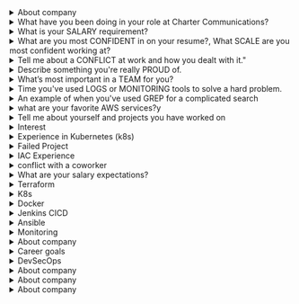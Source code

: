 <details><summary>About company</summary>

 Prove is the modern way of proving identity

</details>

<details><summary>What have you been doing in your role at Charter Communications?</summary>

At Charter Communications, I worked as a DevOps Engineer IV, primarily focused on automating and managing on-premises and hybrid cloud Kubernetes environments. One of my key responsibilities was deploying and maintaining RKE2 Kubernetes clusters on VMware vSphere for internal applications.

I automated the provisioning process using a combination of Terraform, Ansible, and Infoblox IPAM, which significantly reduced manual overhead. I also integrated these clusters with Rancher for centralized management and governance.

For CI/CD, I implemented GitLab pipelines to build, test, and deploy containerized applications using Helm charts. I also deployed and managed self-hosted GitLab Runners to securely run jobs inside the enterprise network.

On the infrastructure side, I handled Nginx reverse proxies, load balancing, and NFS shared storage setup. I applied security best practices by enforcing RBAC, secrets management, and network policies, and also integrated tools like Centrify for identity management.

I designed a GitOps strategy using ArgoCD for application delivery, and integrated Prometheus and Grafana to monitor workloads across clusters. I collaborated with developers to containerize legacy and new applications, and created reusable golden VM images stored in JFrog Artifactory.

My day-to-day also involved troubleshooting network and VM-level issues (L2/L3), writing Bash/Python scripts, and ensuring that all infrastructure was documented and compliant.

</details>

<details><summary>What is your SALARY requirement?</summary>

``` Option 1: If you'd prefer the company to share first ```
"I'm open and flexible, and I’d really like to learn more about the full scope of the role and team before discussing exact numbers. That said, I’m confident we can align on something that’s fair based on the responsibilities and market."

``` Option 2: If you want to give a range based on research ```
"Based on my experience with cloud infrastructure, Kubernetes, and DevOps automation, and considering the market rates for similar roles in this space, I’d expect something in the range of $135,000 to $145,000 total compensation. That’s flexible depending on benefits, equity, and growth opportunities."

</details>

<details><summary>What are you most CONFIDENT in on your resume?, What SCALE are you most confident working at?</summary>

```What are you most confident in on your resume?```
"I'm most confident in my experience with Terraform and AWS infrastructure automation. I've used Terraform extensively to provision and manage cloud resources in production environments, including VPCs, EC2, EKS clusters, and IAM policies. I’ve built reusable modules, implemented remote state with locking, and integrated Terraform workflows into CI/CD pipelines using GitHub Actions. It’s an area where I’ve made a measurable impact—improving deployment speed, reducing manual errors, and enabling infrastructure consistency across teams."

``` "What scale are you most confident working at?" ```
"I'm most confident working at the mid-to-large scale—for example, environments with dozens of microservices, multiple staging/production AWS accounts, and container workloads orchestrated by Kubernetes or ECS. I've supported infrastructure that handles thousands of users and processes real-time data, and I’ve worked with security and compliance constraints like HIPAA, so I’m comfortable balancing scale with reliability and governance."

</details>

<details><summary>Tell me about a CONFLICT at work and how you dealt with it."</summary>

"Sure. One situation that comes to mind was during a project to implement infrastructure-as-code across our cloud environments. I was working closely with a developer who preferred to manage certain AWS resources manually through the console, while I was advocating for consistency and automation using Terraform.

At first, it led to tension—some resources were being changed out-of-band, which caused drift and broke our CI/CD workflows. Instead of escalating, I scheduled a one-on-one conversation to understand his perspective. It turned out he wasn’t against automation—he just hadn’t used Terraform much and was under pressure to meet a short deadline.

I offered to pair with him and walk through writing the Terraform for his use case. That not only helped get his part of the infrastructure into code, but also gave him confidence to use it going forward.

In the end, we aligned on a process that allowed faster manual testing in non-prod, but required Terraform for anything going to production. It strengthened both our working relationship and our platform reliability."

</details>

<details><summary>Describe something you're really PROUD of.</summary>

"One project I’m really proud of was when I led the effort to refactor and modernize our infrastructure provisioning process using Terraform and GitHub Actions.

Previously, the team was relying on manual AWS console changes and scattered scripts, which made our environments inconsistent and hard to track. I proposed a Terraform-based approach, created reusable modules for common resources, and integrated automated validation and plan-review steps into our CI/CD pipeline.

It wasn’t just a technical win—it also required getting buy-in from teammates, documenting workflows, and training others on the new process. In the end, it improved our deployment speed, auditability, and team confidence, especially when provisioning HIPAA-sensitive environments.

What made me especially proud was seeing other teams adopt the same approach after we rolled it out, and hearing feedback that it reduced friction and increased reliability.

</details>

<details><summary>What’s most important in a TEAM for you?</summary>

"For me, the most important things in a team are trust, collaboration, and shared ownership.

I value working with people who are open to sharing knowledge and giving constructive feedback—especially in fast-moving environments like those involving Kubernetes and cloud infrastructure. No one knows everything, so it’s important that we feel safe asking questions or challenging ideas.

I also appreciate when everyone takes responsibility not just for their own work, but for the success of the system as a whole. Whether it’s a deployment going sideways or troubleshooting a tricky bug, it’s motivating to be in a team where people jump in and support each other.

And lastly, clear communication—whether it’s standups, pull requests, or incident response—is key. When we can openly talk through problems and iterate together, the team and the platform both get stronger."

</details>

<details><summary>Time you've used LOGS or MONITORING tools to solve a hard problem.</summary>


Sure. In one situation, we had a production issue where an API was intermittently timing out, but only for some users and only at peak hours. The application logs weren’t showing any errors, and the service appeared healthy in our basic uptime checks.

I turned to CloudWatch Logs Insights and started by filtering logs by response time and correlating slow responses with specific endpoints. Using custom metrics, I noticed that timeouts were happening mostly on one route that accessed a downstream PostgreSQL database.

From there, I checked Grafana dashboards, which were pulling metrics from Prometheus and RDS performance insights. I noticed a CPU spike and connection saturation around the same time as the API issues. Digging into the DB logs confirmed a connection pool exhaustion.

We realized the Kubernetes pods were scaled up, but the database connection pool settings hadn’t been adjusted accordingly—causing throttling at the DB layer.

We tuned the connection pool size, adjusted our scaling policy, and added alerts via CloudWatch Alarms and Slack notifications for high DB CPU and connection usage. After that, the issue was resolved and didn’t recur.

This case really highlighted the value of correlating application logs with infrastructure monitoring, and having end-to-end visibility across services.


</details>

<details><summary>An example of when you've used GREP for a complicated search</summary>

In one case, I had to debug a production issue where a Kubernetes pod was intermittently failing to authenticate with a backend service. The logs were massive—gigabytes of mixed stdout and error output across dozens of files.

I used a grep pipeline to isolate error entries that included timestamps, the keyword AuthError, and only those that occurred within a certain time range. Here's a simplified version of the command I used:
```
Find lines containing the word “error” in all .log files - grep "error" *.log
```
```
A More Advanced Example with Case-insensitive, recursive, with line numbers
grep -rin "timeout" /var/log/
-r: Recursively search subdirectories

-i: Case-insensitive match

-n: Show line numbers of matches

"timeout": The search pattern

/var/log/: Directory to search in
```
This helped me narrow down the issue to a very specific window where the backend service was rejecting tokens due to clock skew. I combined this with awk later to extract only the pod names and correlate with kubelet logs.

Using grep in this layered way saved me from having to load the logs into an external tool and helped identify the root cause much faster."

</details>

<details><summary>what are your favorite AWS services?y</summary>

That’s a great question. One of my favorite AWS services is Amazon ECS and EKS, because I work extensively with containerized applications. ECS is great for simpler use cases and fast deployments, while EKS gives me full Kubernetes flexibility for more complex orchestration.

I also really like AWS Lambda, especially for lightweight automation and event-driven workflows—it’s powerful for decoupling infrastructure logic from deployment code. It helps reduce overhead and simplifies things like alerts, cleanup scripts, or CI/CD hooks.

For infrastructure provisioning, CloudFormation is solid, but Terraform has been my tool of choice. I work with it on top of AWS services like VPC, EC2, S3, and RDS, and I appreciate the control and versioning it brings.

Lastly, CloudWatch is a service I rely on heavily—not just for logging and metrics, but for setting up alarms and integrating it with SNS or Lambda to respond to incidents quickly.

</details>
<details><summary>Tell me about yourself and projects you have worked on</summary>

Thank you for the opportunity to share about myself and my work. I am a dedicated Site Reliability Engineer with a strong focus on automation, scalability, and reliability. My passion for building and maintaining robust systems has driven my career, and I’ve had the privilege of working on projects that align well with the key responsibilities of this role..

## Experience and Projects
In my current role at Chater, I am responsible for automating the deployment and management of both on-prem and cloud-based Kubernetes clusters. This includes creating and managing CI/CD pipelines to streamline our development lifecycle and working closely with development teams to ensure that applications meet (SLOs) - Service Level Objectives. I also focus on monitoring infrastructure, applications, and services to ensure their availability, reliability, and scalability, which are core aspects of the role you're hiring for.

One key project I worked on was designing and implementing automation workflows to provision Kubernetes clusters using RKE2 on VMware vSphere ESXi, with a focus on hybrid cloud scalability by extending workloads to AWS. 

Additionally, I have hands-on experience with infrastructure-as-code (IaC) using Terraform and Ansible, which has allowed me to automate the provisioning of both public and private cloud environments. 

I developed Ansible playbooks to automate IP allocation via Infoblox IPAM and Terraform provisioning for VMs on-prem. I automated post-provisioning tasks like the installation of Centrify and Tanium, ensuring security and identity management across all environments.


My experience also spans observability; I implemented centralized logging and metrics collection using the ELK Stack and Prometheus/Grafana. This approach allows us to proactively detect issues, troubleshoot, and improve the reliability of our systems.

## Collaboration and Leadership
I strongly value collaboration, and I’ve worked with both technical and non-technical teams to foster ownership and maintain a culture of reliability. I believe in the SRE principle of ‘you build it, you own it’, and I always ensure that I’m providing documentation and training materials to support team members and improve their ability to operate production systems effectively.

I am also passionate about continuous learning, and I actively stay updated on new technologies and best practices to further improve system observability, performance, and scalability."

</details>


<details><summary>Interest</summary>

I am genuinely excited about the prospect of working at Genentech as a Software Development Engineer. 
The company's rich history in biotechnology, combined with its commitment to innovation 
and patient-centric solutions, deeply resonates with my values. 
I am eager to contribute my skills to projects that have a meaningful impact on 
healthcare outcomes. 
The collaborative and inclusive work culture at Genentech aligns with my belief in the 
power of interdisciplinary collaboration, and I am particularly drawn to the opportunities 
for continuous learning and career development that the company offers. 
Overall, I see Genentech as not just a workplace but a place where I can make a real 
difference and continue to grow professionally.
</details>

<details><summary>Experience in Kubernetes (k8s) </summary>

I have a lot of knowledge in orchestrating containerized applications with Kubernetes. I have hands-on experience deploying, managing, and scaling applications in Kubernetes clusters. I've successfully utilized Kubernetes to create resilient and scalable microservices architectures, facilitating improved resource utilization and application availability.

My proficiency extends to configuring and maintaining Kubernetes clusters, implementing best practices for container orchestration, and ensuring optimal performance and resource utilization. I am well-versed in managing deployments, services, and ingress resources, as well as implementing strategies for rolling updates and canary releases.

Moreover, I have a strong background in automating Kubernetes deployments and management tasks using tools like Helm. This includes creating reusable charts and templates to simplify the deployment of complex applications and services. My goal is always to optimize the development and deployment processes, making them more efficient, reliable, and scalable.

In summary, my experience with Kubernetes goes beyond basic deployment knowledge. I've actively contributed to creating and maintaining production-ready Kubernetes environments, ensuring the seamless orchestration of containerized applications in a scalable and efficient manner.
</details>

<details><summary>Failed Project</summary>

# Project Title: Kubernetes Migration and Continuous Deployment

## Description:
The objective of the project was to migrate a monolithic application to a microservices architecture orchestrated with Kubernetes. The team aimed to implement continuous deployment practices to enhance agility and scalability. Unfortunately, the project faced several challenges, leading to its failure.

## Challenges and Issues:

### Inadequate Training and Skill Gaps:
- The team lacked sufficient training in Kubernetes and the related DevOps practices. Skill gaps became apparent during the implementation phase, slowing down progress and leading to misconfigurations.

### Complex Legacy Codebase:
- The monolithic application had a highly complex and tightly coupled codebase. Breaking it down into microservices proved to be more challenging than anticipated, resulting in integration issues and performance bottlenecks.

### Insufficient Testing Strategy:
- The testing strategy was not comprehensive enough to handle the intricacies of a microservices architecture. This resulted in numerous issues being discovered only during the later stages of deployment, causing delays and disruptions.

### Communication Breakdown:
- Communication breakdowns occurred between development and operations teams. Misalignments in priorities and lack of clear communication channels led to a lack of coordination, further impeding the progress of the project.

### Inadequate Monitoring and Logging:
- The team did not implement robust monitoring and logging practices. As a result, identifying and troubleshooting issues in the Kubernetes environment was challenging, leading to prolonged downtime and user dissatisfaction.

### Resistance to Change:
- There was resistance from some team members and stakeholders to the shift towards microservices and Kubernetes. This resistance resulted in delays, as efforts were spent on addressing concerns rather than focusing on the implementation.

## Lessons Learned:

### Invest in Comprehensive Training:
- Ensure that the team receives adequate training in Kubernetes and associated tools before embarking on a migration project.

### Address Legacy Code Challenges Early:
- Prioritize the refactoring of the legacy codebase to better align with microservices architecture before initiating the migration.

### Enhance Testing Practices:
- Develop a robust testing strategy that covers both unit testing and end-to-end testing for the microservices and their interactions.

### Improve Communication Channels:
- Establish clear communication channels between development and operations teams to foster collaboration and alignment.

### Implement Effective Monitoring:
- Invest in monitoring and logging solutions to detect issues early and streamline troubleshooting processes.

### Facilitate Change Management:
- Address resistance to change through effective change management strategies, ensuring all stakeholders are aligned with the project goals.


</details>

<details><summary>IAC Experience</summary>

Yes, I have written infrastructure-as-code (IaC) using tools like Terraform and CloudFormation to provision resources on the AWS cloud. I am familiar with creating infrastructure templates, defining resource configurations, and managing the provisioning process through code. I have experience in designing and implementing AWS infrastructure using these tools to achieve automation, scalability, and maintainability in the cloud environment."

</details>

<details><summary>conflict with a coworker</summary>

Certainly! Here's an example response to the question:

```markdown
# Example: Resolving Conflict with a Coworker

## Situation:
During a critical phase of our project, I and a coworker had a disagreement regarding the prioritization of tasks.
 The conflict arose when we were deciding whether to focus on optimizing existing code for performance or implementing 
new features to meet a tight deadline.

## Conflict Points:
- My perspective was to optimize the existing codebase to ensure long-term stability and maintainability.
- My coworker, on the other hand, believed that pushing new features was crucial to meet immediate project deadlines.

## Resolution Steps:

### 1. **Open Communication:**
   - I initiated an open and honest conversation with my coworker to understand their viewpoint better. 
We discussed the underlying reasons for our preferences and the potential impact on the project.

### 2. **Identify Common Goals:**
   - We identified our shared goal of project success and acknowledged that both optimizing the codebase 
and implementing new features were essential components of achieving that success.

### 3. **Compromise:**
   - We reached a compromise by agreeing to create a phased approach. We decided to dedicate a short 
period to optimizing the critical sections of the code while still making progress on the new features.

### 4. **Regular Check-Ins:**
   - We implemented regular check-ins to assess the impact of our decisions. This allowed us to make 
data-driven adjustments to our strategy based on real-time feedback and project priorities.

### 5. **Team Involvement:**
   - We involved other team members in the decision-making process to gather additional perspectives. 
This helped in building a more inclusive and collaborative approach to problem-solving.

### 6. **Document Agreements:**
   - To prevent future misunderstandings, we documented our agreements and shared them with the team.
 This document served as a reference point and helped maintain alignment as the project progressed.

## Outcome:
The conflict resolution process strengthened our working relationship. By finding common ground and 
implementing a balanced approach, we successfully optimized the codebase without compromising the 
delivery of new features. The experience taught us the importance of effective communication, compromise, 
and involving the team in decision-making.
```

In this example, the emphasis is on the steps taken to resolve the conflict, fostering collaboration,
 and achieving a mutually beneficial outcome.

</details>

<details><summary>What are your salary expectations?</summary>


Based on my research and understanding of the position's responsibilities and market standards, I am seeking a salary range of $130000 - $180000. However, I am open to discussing this further and considering the overall benefits package and opportunities for growth within the company. I believe in fair compensation that aligns with the value I can bring to the organization.

</details>


<details><summary>Terraform</summary> 

### Introduction:
In my previous role, I had the opportunity to extensively use Terraform to manage and provision infrastructure.

### Projects:

Example: "One notable project involved setting up an AWS infrastructure, where I used Terraform to define and deploy resources such as VPCs, EC2 instances, and RDS databases."

### Collaboration and Workflow:

Collaborating closely with the development and operations teams, we established a version-controlled Terraform workflow using Git, ensuring seamless collaboration, version tracking, and code reviews through pull requests on platforms like GitHub.

### Problem Solving:

Encountering challenges in scaling our infrastructure, I implemented modules and variables in Terraform to create reusable and scalable configurations. This not only streamlined our deployment process but also facilitated easy updates and maintenance.

### Infrastructure as Code (IaC) Principles:

I strongly believe in Infrastructure as Code principles, and Terraform became an integral part of our IaC strategy. This allowed us to version our infrastructure, maintain consistency across environments, and rapidly adapt to changing requirements.

### Continuous Learning:

I regularly stay informed about new features and best practices within the Terraform community, ensuring that our infrastructure provisioning aligns with industry standards and takes advantage of the latest advancements.

</details>

<details><summary>K8s</summary> 

### Introduction:

Throughout my role as a DevOps Engineer, I actively utilized Kubernetes to orchestrate containerized applications, streamline deployment processes, and enhance scalability."

### Projects:

One notable project involved transitioning our monolithic application to a microservices architecture. I spearheaded the adoption of Kubernetes to efficiently manage containerized workloads, ensuring improved scalability and resource utilization."

### Collaboration and Workflow:

I have Collaborated closely with development and operations teams, to established a containerized application workflow using Kubernetes. This included defining deployment configurations, managing pods, and implementing rolling updates for seamless application releases."

### Problem Solving:

In addressing some issues in ks8, like scaling challenges, I implemented horizontal pod autoscaling in Kubernetes, ensuring our applications could dynamically adapt to varying workloads. This not only improved performance but also optimized resource utilization.

### Infrastructure as Code (IaC) Integration:

Adhering to Infrastructure as Code principles, I have integrated Kubernetes manifests into our version control system. This allowed us to maintain a declarative configuration, ensuring consistency across environments and facilitating reproducibility and I have also integrated kubernetes in the CICD pipeline.

### Continuous Learning:

I actively stay informed about Kubernetes advancements, attending conferences and engaging with the Kubernetes community. 

</details>

<details><summary>Docker</summary> 

### Introduction:

### In my capacity as a Devops engineer, I have extensively employed Docker to containerize applications, simplify deployment, and enhance the portability of software across various environments.

### Projects:

One noteworthy project involved modernizing our deployment process. Where I championed the adoption of Docker containers to encapsulate our applications, it's libraries and dependencies, facilitating consistent deployment across development, testing, and production environments.

### Collaboration and Workflow:

I have collaborated with both development and operations teams, to implement a containerized development workflow using Docker. This included defining Dockerfiles, managing images, and utilizing Docker Compose for multi-container applications."

### Problem Solving:

In addressing compatibility challenges between development and production environments, I utilized Docker to create isolated containers, ensuring consistent runtime environments and minimizing the 'it works on my machine' problem to improved on deployment reliability.

### Infrastructure as Code (IaC) Integration:

Aligning with Infrastructure as Code principles, I integrated Docker configurations into our version control system. This allowed us to maintain versioned Dockerfiles and docker-compose.yaml files, ensuring transparency and reproducibility in our containerized application stack."

### Continuous Learning:

I stay actively engaged with the Docker community, exploring new features and best practices. This commitment ensures our containerization strategies leverage the latest advancements and align with industry standards."

</details>

<details><summary>Jenkins CICD</summary> 

### Introduction:

### In my role as a DE, I played a crucial role in optimizing our continuous integration and delivery processes, utilizing Jenkins as a key automation tool."

### Projects:

A significant project involved the implementation of a robust CI/CD pipeline. I spearheaded the configuration of Jenkins jobs to automate builds, tests, and deployments, resulting in a streamlined and efficient software delivery lifecycle.

### Collaboration and Workflow:

Collaborating closely with development and QA teams, we established a collaborative Jenkins pipeline that integrated seamlessly with version control systems. This allowed us to automate code builds, run tests, and deploy artifacts, fostering a culture of continuous integration."

### Problem Solving:

In addressing deployment challenges, I configured Jenkins to orchestrate the deployment process, allowing for consistent and automated releases. This significantly reduced manual errors and improved the overall reliability of our deployment pipeline."

### Infrastructure as Code (IaC) Integration:

Adhering to Infrastructure as Code principles, I integrated Jenkins pipeline configurations into our version control system. This facilitated version tracking, collaboration, and ensured that our CI/CD process was treated as code."

### Continuous Learning:

I actively engage with the Jenkins community, exploring new plugins and best practices. This commitment ensures that our CI/CD pipelines leverage the latest features and adhere to industry standards.

</details>

<details><summary>Ansible</summary> 

### Introduction:

In my capacity as a [Your Previous Role], I played a pivotal role in automating infrastructure management and configuration tasks using Ansible, contributing to increased efficiency and scalability."

### Projects:

A significant project involved implementing configuration management for our server infrastructure. I utilized Ansible playbooks to automate the provisioning, configuration, and maintenance of servers, ensuring consistency and reducing manual errors.

### Collaboration and Workflow:

Collaborating closely with operations and development teams, I integrated Ansible into our continuous integration pipeline. This involved creating Ansible roles for application deployment, ensuring seamless collaboration and continuous delivery."

### Problem Solving:

In addressing configuration drift across servers, I implemented Ansible playbooks to enforce consistent configurations. This not only mitigated discrepancies but also provided a reliable mechanism for scaling our infrastructure.

### Infrastructure as Code (IaC) Integration:

Aligning with Infrastructure as Code principles, I integrated Ansible playbooks into our version control system. This allowed us to treat infrastructure configurations as code, facilitating version tracking, collaboration, and ensuring reproducibility."

### Continuous Learning:

I stay actively engaged with the Ansible community, exploring new modules and best practices. This commitment ensures that our automation processes leverage the latest features and adhere to industry standards.

</details>

<details><summary>Monitoring</summary> 

### Introduction:

In my role as a [Your Previous Role], I actively contributed to establishing robust monitoring solutions, ensuring real-time visibility into system health and performance metrics."

### Projects:

A key project involved implementing a comprehensive monitoring system for our infrastructure. I employed tools like Prometheus and Grafana to collect, visualize, and alert on crucial performance metrics, enhancing our ability to proactively address issues.

### Collaboration and Workflow:

Collaborating closely with both operations and development teams, I integrated monitoring solutions into our continuous integration pipeline. This involved setting up alerts for key application and infrastructure metrics, facilitating rapid issue identification and resolution."

### Problem Solving:

In addressing intermittent performance issues, I fine-tuned monitoring thresholds and implemented anomaly detection. This proactive approach not only minimized downtime but also allowed us to identify potential issues before they escalated."

### Infrastructure as Code (IaC) Integration:

Embracing Infrastructure as Code principles, I integrated monitoring configurations into our version control system. This enabled us to version our monitoring setups, ensuring consistency across environments and allowing for easy replication."

### Continuous Learning:

I stay actively engaged with the monitoring community, exploring new tools and best practices. This commitment ensures that our monitoring strategies leverage the latest advancements and align with industry standards."

</details>

<details><summary>About company</summary>

</details>

<details><summary>Career goals</summary>
In my next position, I aim to further develop my skills in data analysis and project management. I am looking for a role that aligns with my passion for technology and innovation. I aspire to take on a leadership role, contributing my expertise to impactful projects and aligning with a company that values collaboration and innovation. Ultimately, I see myself growing into a leadership position in the tech industry, driving positive change and innovation.
</details>

<details><summary>DevSecOps</summary>

Throughout my career, I've gained significant experience in implementing DevSecOps principles to fortify software development pipelines. In my previous role, I led the transformation of our development practices to seamlessly integrate security measures at every stage of the Software Development Life Cycle.

In one project, I have implemented a CI/CD pipeline using Jenkins, where I integrated several security tools to ensure DevSecOps framework. I have employed pre-commit hooks with Git Leaks to detect security issues before they are submitted to a central (Git) repository.I employed static code analysis (SAST) tools such as SonarQube to scan code for vulnerabilities and compliance issues during the build phase, with Software Composition Analysis (SCA) to detect potential vulnerable components in the codebase third party library and dependencies - This not only facilitated early detection but also empowered developers with immediate feedback to address security concerns.

To enhance container security, I implemented Docker security scanning using tools like Trivy, and Synk. This allowed us to identify and remediate vulnerabilities in container images before deployment, reducing the risk of exploitation in production.

As part of our automated testing strategy, I integrated dynamic application security testing (DAST) tools like OWASP ZAP into our pipeline. By simulating real-world attacks, we identified and addressed security weaknesses in our applications dynamically. This approach significantly improved our ability to proactively identify and mitigate security risks.

Moreover, I championed the implementation of Infrastructure as Code (IaC) using Terraform, ensuring that our cloud infrastructure adhered to security best practices. We incorporated automated security checks within the IaC process, guaranteeing that any changes to our infrastructure were compliant with security policies.

I believe that my hands-on experience with tools like Jenkins, SonarQube, Clair, Semgrep, Synk. Trivy, OWASP ZAP, and Terraform, coupled with my strategic approach to integrating security into the development lifecycle, can significantly contribute to enhancing security and efficiency in your organization.

I look forward to discussing these experiences in more detail during our interview and exploring how my skills align with your organization's DevSecOps goals."


</details>

<details><summary>About company</summary>

</details>

<details><summary>About company</summary>

</details>

<details><summary>About company</summary>

</details>
